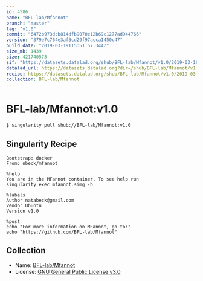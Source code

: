 ```yaml
---
id: 4586
name: "BFL-lab/Mfannot"
branch: "master"
tag: "v1.0"
commit: "6472b973dcb814dfb9070e12b69c1277ad944766"
version: "379e7c764e3af3cd29f97acca1450c47"
build_date: "2019-03-19T15:51:57.344Z"
size_mb: 1439
size: 421740575
sif: "https://datasets.datalad.org/shub/BFL-lab/Mfannot/v1.0/2019-03-19-6472b973-379e7c76/379e7c764e3af3cd29f97acca1450c47.simg"
datalad_url: https://datasets.datalad.org?dir=/shub/BFL-lab/Mfannot/v1.0/2019-03-19-6472b973-379e7c76/
recipe: https://datasets.datalad.org/shub/BFL-lab/Mfannot/v1.0/2019-03-19-6472b973-379e7c76/Singularity
collection: BFL-lab/Mfannot
---
```


# BFL-lab/Mfannot:v1.0

```bash
$ singularity pull shub://BFL-lab/Mfannot:v1.0
```

## Singularity Recipe

```singularity
Bootstrap: docker
From: nbeck/mfannot

%help
You are in the MFannot container. To see help run
singularity exec mfannot.simg -h

%labels
Author natabeck@gmail.com
Vendor Ubuntu
Version v1.0

%post
echo "For more information on MFannot, go to:"
echo "https://github.com/BFL-lab/Mfannot"
```

## Collection

 - Name: [BFL-lab/Mfannot](https://github.com/BFL-lab/Mfannot)
 - License: [GNU General Public License v3.0](https://api.github.com/licenses/gpl-3.0)


